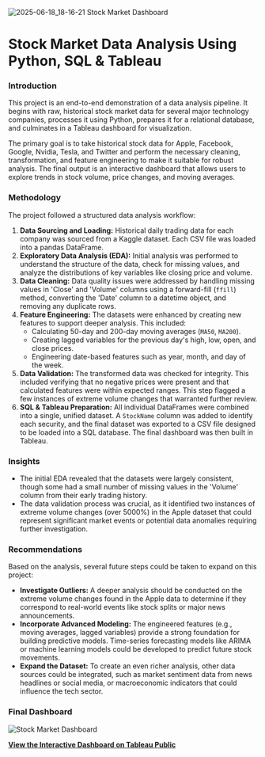 ![2025-06-18_18-16-21 Stock Market Dashboard](https://github.com/user-attachments/assets/6ccea18d-f5dd-4766-8c3a-fc598b5f167f)
# Stock Market Data Analysis Using Python, SQL & Tableau

### Introduction

This project is an end-to-end demonstration of a data analysis pipeline. It begins with raw, historical stock market data for several major technology companies, processes it using Python, prepares it for a relational database, and culminates in a Tableau dashboard for visualization.

The primary goal is to take historical stock data for Apple, Facebook, Google, Nvidia, Tesla, and Twitter and perform the necessary cleaning, transformation, and feature engineering to make it suitable for robust analysis. The final output is an interactive dashboard that allows users to explore trends in stock volume, price changes, and moving averages.

### Methodology

The project followed a structured data analysis workflow:

1.  **Data Sourcing and Loading:** Historical daily trading data for each company was sourced from a Kaggle dataset. Each CSV file was loaded into a pandas DataFrame.
2.  **Exploratory Data Analysis (EDA):** Initial analysis was performed to understand the structure of the data, check for missing values, and analyze the distributions of key variables like closing price and volume.
3.  **Data Cleaning:** Data quality issues were addressed by handling missing values in 'Close' and 'Volume' columns using a forward-fill (`ffill`) method, converting the 'Date' column to a datetime object, and removing any duplicate rows.
4.  **Feature Engineering:** The datasets were enhanced by creating new features to support deeper analysis. This included:
    * Calculating 50-day and 200-day moving averages (`MA50`, `MA200`).
    * Creating lagged variables for the previous day's high, low, open, and close prices.
    * Engineering date-based features such as year, month, and day of the week.
5.  **Data Validation:** The transformed data was checked for integrity. This included verifying that no negative prices were present and that calculated features were within expected ranges. This step flagged a few instances of extreme volume changes that warranted further review.
6.  **SQL & Tableau Preparation:** All individual DataFrames were combined into a single, unified dataset. A `StockName` column was added to identify each security, and the final dataset was exported to a CSV file designed to be loaded into a SQL database. The final dashboard was then built in Tableau.

### Insights

* The initial EDA revealed that the datasets were largely consistent, though some had a small number of missing values in the 'Volume' column from their early trading history.
* The data validation process was crucial, as it identified two instances of extreme volume changes (over 5000%) in the Apple dataset that could represent significant market events or potential data anomalies requiring further investigation.

### Recommendations

Based on the analysis, several future steps could be taken to expand on this project:

* **Investigate Outliers:** A deeper analysis should be conducted on the extreme volume changes found in the Apple data to determine if they correspond to real-world events like stock splits or major news announcements.
* **Incorporate Advanced Modeling:** The engineered features (e.g., moving averages, lagged variables) provide a strong foundation for building predictive models. Time-series forecasting models like ARIMA or machine learning models could be developed to predict future stock movements.
* **Expand the Dataset:** To create an even richer analysis, other data sources could be integrated, such as market sentiment data from news headlines or social media, or macroeconomic indicators that could influence the tech sector.

### Final Dashboard

![Stock Market Dashboard](2025-06-18_18-16-21%20Stock%20Market%20Dashboard.png)

**[View the Interactive Dashboard on Tableau Public](https://public.tableau.com/views/StockMarketDashboard_17502922842120/StockMarketDashboard?:language=en-US&:sid=&:redirect=auth&:display_count=n&:origin=viz_share_link)** 
